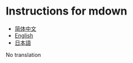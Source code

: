 # Instructions for mdown

- [简体中文](https://gitee.com/Tanyiqu/mdown/blob/main/docs/HowToUse_zh.md)
- [English](https://gitee.com/Tanyiqu/mdown/blob/main/docs/HowToUse_en.md)
- [日本語](https://gitee.com/Tanyiqu/mdown/blob/main/docs/HowToUse_ja.md)

No translation